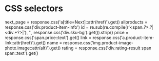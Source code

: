 # CSS selectors

next_page = response.css('a[title=Next]::attr(href)').get()
allproducts = response.css('div.product-item-info')
id = re.sub(re.compile(r'<span.*?>.*?</span>|<div.*?>|</div>'), '', response.css('div.sku-bg').get()).strip()
price = response.css('span.price::text').get()
link = response.css('a.product-item-link::attr(href)').get()
name = response.css('img.product-image-photo.image::attr(alt)').get()
rating = response.css('div.rating-result span span::text').get()